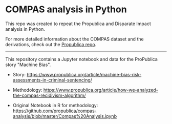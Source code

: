 # COMPAS analysis in Python
This repo was created to repeat the Propublica and Disparate Impact analysis in Python. 

For more detailed information about the COMPAS dataset and the derivations, check out the [Propublica repo](http://sidn.csail.mit.edu/).

---
This repository contains a Jupyter notebook and data for the ProPublica story "Machine Bias".

- Story:
https://www.propublica.org/article/machine-bias-risk-assessments-in-criminal-sentencing/

- Methodology:
https://www.propublica.org/article/how-we-analyzed-the-compas-recidivism-algorithm/

- Original Notebook in R for methodology:
https://github.com/propublica/compas-analysis/blob/master/Compas%20Analysis.ipynb